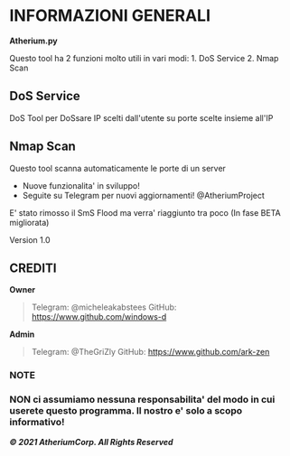 # INFORMAZIONI GENERALI

**Atherium.py**

Questo tool ha 2 funzioni molto utili in vari modi: 1. DoS Service 2. Nmap Scan

## DoS Service
DoS Tool per DoSsare IP scelti dall'utente su porte scelte insieme all'IP

## Nmap Scan
Questo tool scanna automaticamente le porte di un server

* Nuove funzionalita' in sviluppo!
* Seguite su Telegram per nuovi aggiornamenti! @AtheriumProject

E' stato rimosso il SmS Flood ma verra' riaggiunto tra poco (In fase BETA migliorata)

Version 1.0

## CREDITI

**Owner**

> Telegram: @micheleakabstees
GitHub: https://www.github.com/windows-d

**Admin**

> Telegram: @TheGriZly
GitHub: https://www.github.com/ark-zen

### NOTE

### NON ci assumiamo nessuna responsabilita' del modo in cui userete questo programma. Il nostro e' solo a scopo informativo!

***© 2021 AtheriumCorp. All Rights Reserved***
